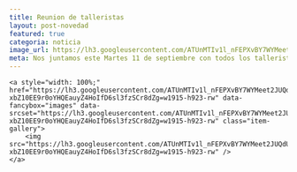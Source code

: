 ```yaml
---
title: Reunion de talleristas
layout: post-novedad
featured: true
categoria: noticia
image_url: https://lh3.googleusercontent.com/ATUnMTIv1l_nFEPXvBY7WYMeet2JUQdU2qopJky-xbZ10EE9r0oYHQEauyZ4HoIfD6sl3fzSCr8dZg=w1915-h923-rwh923-rw
meta: Nos juntamos este Martes 11 de septiembre con todos los talleristas para intercambiar, organizar y proponer
---
```




<div style="position: relative;">
	<div class="gallery col-3">

	<a style="width: 100%;" href="https://lh3.googleusercontent.com/ATUnMTIv1l_nFEPXvBY7WYMeet2JUQdU2qopJky-xbZ10EE9r0oYHQEauyZ4HoIfD6sl3fzSCr8dZg=w1915-h923-rw" data-fancybox="images" data-srcset="https://lh3.googleusercontent.com/ATUnMTIv1l_nFEPXvBY7WYMeet2JUQdU2qopJky-xbZ10EE9r0oYHQEauyZ4HoIfD6sl3fzSCr8dZg=w1915-h923-rw" class="item-gallery">
		<img src="https://lh3.googleusercontent.com/ATUnMTIv1l_nFEPXvBY7WYMeet2JUQdU2qopJky-xbZ10EE9r0oYHQEauyZ4HoIfD6sl3fzSCr8dZg=w1915-h923-rw" />
	</a>

</div>
</div>
